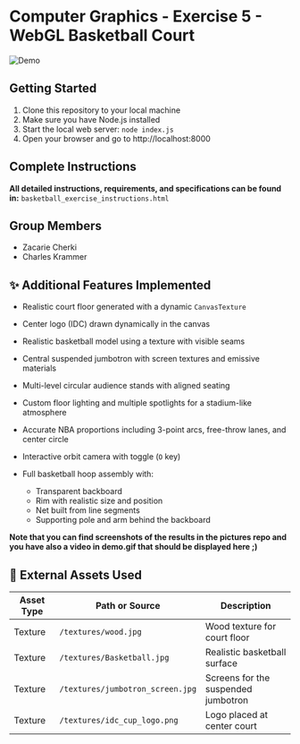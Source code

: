 # Computer Graphics - Exercise 5 - WebGL Basketball Court

![Demo](demo.gif)

## Getting Started
1. Clone this repository to your local machine
2. Make sure you have Node.js installed
3. Start the local web server: `node index.js`
4. Open your browser and go to http://localhost:8000

## Complete Instructions
**All detailed instructions, requirements, and specifications can be found in:**
`basketball_exercise_instructions.html`

## Group Members
- Zacarie Cherki
- Charles Krammer

## ✨ Additional Features Implemented

- Realistic court floor generated with a dynamic `CanvasTexture`
- Center logo (IDC) drawn dynamically in the canvas
- Realistic basketball model using a texture with visible seams
- Central suspended jumbotron with screen textures and emissive materials
- Multi-level circular audience stands with aligned seating
- Custom floor lighting and multiple spotlights for a stadium-like atmosphere

- Accurate NBA proportions including 3-point arcs, free-throw lanes, and center circle
- Interactive orbit camera with toggle (`O` key)
- Full basketball hoop assembly with:
  - Transparent backboard
  - Rim with realistic size and position
  - Net built from line segments
  - Supporting pole and arm behind the backboard


**Note that you can find screenshots of the results in the pictures repo and you have also a video in demo.gif that should be displayed here ;)**

## 📁 External Assets Used

| Asset Type  | Path or Source                     | Description                          |
|-------------|------------------------------------|--------------------------------------|
| Texture     | `/textures/wood.jpg`              | Wood texture for court floor         |
| Texture     | `/textures/Basketball.jpg`        | Realistic basketball surface         |
| Texture     | `/textures/jumbotron_screen.jpg`  | Screens for the suspended jumbotron |
| Texture     | `/textures/idc_cup_logo.png`      | Logo placed at center court         |